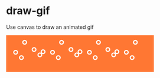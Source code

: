 # draw-gif

Use canvas to draw an animated gif

![Example Gif](https://github.com/jane-fox/draw-gif/blob/master/gifs/spinny-dots.gif)

